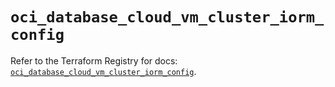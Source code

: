 # `oci_database_cloud_vm_cluster_iorm_config`

Refer to the Terraform Registry for docs: [`oci_database_cloud_vm_cluster_iorm_config`](https://registry.terraform.io/providers/hashicorp/oci/7.19.0/docs/resources/database_cloud_vm_cluster_iorm_config).
